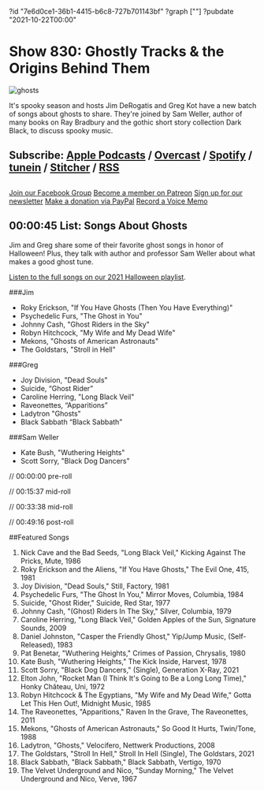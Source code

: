 ?id "7e6d0ce1-36b1-4415-b6c8-727b701143bf"
?graph [""]
?pubdate "2021-10-22T00:00"
# Show 830: Ghostly Tracks & the Origins Behind Them
![ghosts](https://static.soundopinions.org/images/2021/newsletter-.jpeg)

It's spooky season and hosts Jim DeRogatis and Greg Kot have a new batch of songs about ghosts to share. They're joined by Sam Weller, author of many books on Ray Bradbury and the gothic short story collection Dark Black, to discuss spooky music. 

## Subscribe: [Apple Podcasts](https://itunes.apple.com/us/podcast/sound-opinions/id94793843) / [Overcast](https://overcast.fm/itunes94793843/sound-opinions) / [Spotify](https://open.spotify.com/show/1kNR8YL7TBrQuRxDdS4wtU) / [tunein](https://tunein.com/podcasts/Music-Podcasts/Sound-Opinions-p60273/) / [Stitcher](http://www.stitcher.com/podcast/sound-opinions) / [RSS](https://feeds.simplecast.com/Nn6fjnB0)


##
[Join our Facebook Group](https://bit.ly/3sivr9T)
[Become a member on Patreon](https://bit.ly/3slWZvc)
[Sign up for our newsletter](https://bit.ly/3eEvRnG)
[Make a donation via PayPal](https://bit.ly/3dmt9lU)
[Record a Voice Memo](https://bit.ly/2RyD5Ah)

## 00:00:45 List: Songs About Ghosts

Jim and Greg share some of their favorite ghost songs in honor of Halloween! Plus, they talk with author and professor Sam Weller about what makes a good ghost tune.

[Listen to the full songs on our 2021 Halloween playlist](https://open.spotify.com/playlist/0KASXgR2ixGN5ZRw7jpAzM?si=48c4cfb818c84413).

###Jim

- Roky Erickson, "If You Have Ghosts (Then You Have Everything)" 
- Psychedelic Furs, "The Ghost in You"
- Johnny Cash, "Ghost Riders in the Sky"
- Robyn Hitchcock, "My Wife and My Dead Wife"
- Mekons, "Ghosts of American Astronauts"
- The Goldstars, "Stroll in Hell"


###Greg
- Joy Division, "Dead Souls" 
- Suicide, “Ghost Rider”
- Caroline Herring, "Long Black Veil"
- Raveonettes, “Apparitions”
- Ladytron "Ghosts"
- Black Sabbath “Black Sabbath”


###Sam Weller
- Kate Bush, "Wuthering Heights"
- Scott Sorry, "Black Dog Dancers" 


// 00:00:00 pre-roll

// 00:15:37 mid-roll

// 00:33:38 mid-roll

// 00:49:16 post-roll


##Featured Songs

1. Nick Cave and the Bad Seeds, "Long Black Veil," Kicking Against The Pricks, Mute, 1986
1. Roky Erickson and the Aliens, "If You Have Ghosts," The Evil One, 415, 1981
1. Joy Division, "Dead Souls," Still, Factory, 1981
1. Psychedelic Furs, "The Ghost In You," Mirror Moves, Columbia, 1984
1. Suicide, "Ghost Rider," Suicide, Red Star, 1977
1. Johnny Cash, "(Ghost) Riders In The Sky," Silver, Columbia, 1979
1. Caroline Herring, "Long Black Veil," Golden Apples of the Sun, Signature Sounds, 2009
1. Daniel Johnston, "Casper the Friendly Ghost," Yip/Jump Music, (Self-Released), 1983
1. Pat Benetar, "Wuthering Heights," Crimes of Passion, Chrysalis, 1980
1. Kate Bush, "Wuthering Heights," The Kick Inside, Harvest, 1978
1. Scott Sorry, "Black Dog Dancers," (Single), Generation X-Ray, 2021
1. Elton John, "Rocket Man (I Think It's Going to Be a Long Long Time)," Honky Château, Uni, 1972
1. Robyn Hitchcock & The Egyptians, "My Wife and My Dead Wife," Gotta Let This Hen Out!, Midnight Music, 1985
1. The Raveonettes, "Apparitions," Raven In the Grave, The Raveonettes, 2011
1. Mekons, "Ghosts of American Astronauts," So Good It Hurts, Twin/Tone, 1988
1. Ladytron, "Ghosts," Velocifero, Nettwerk Productions, 2008
1. The Goldstars, "Stroll In Hell," Stroll In Hell (Single), The Goldstars, 2021
1. Black Sabbath, "Black Sabbath," Black Sabbath, Vertigo, 1970
1. The Velvet Underground and Nico, "Sunday Morning," The Velvet Underground and Nico, Verve, 1967
